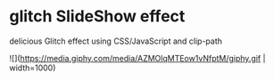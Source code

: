 # glitch SlideShow effect

delicious Glitch effect using CSS/JavaScript and clip-path

![](https://media.giphy.com/media/AZMOlqMTEow1vNfptM/giphy.gif  | width=1000)
